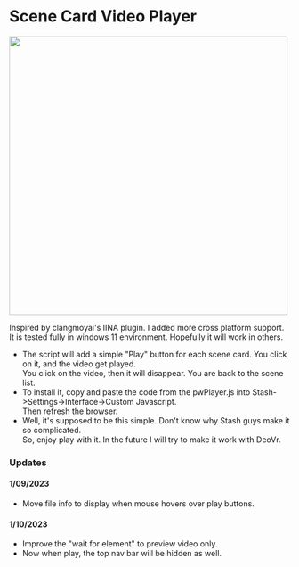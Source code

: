 # Scene Card Video Player
<p>
<img src="https://user-images.githubusercontent.com/22040708/211264163-5f25f566-8217-4334-9df6-ca742a5e92c5.png" width=500 />
<p>
Inspired by clangmoyai's IINA plugin. I added more cross platform support. <br>
It is tested fully in windows 11 environment. Hopefully it will work in others. <br>

* The script will add a simple "Play" button for each scene card. You click on it, and the video get played.<br>
You click on the video, then it will disappear. You are back to the scene list. <br>
* To install it, copy and paste the code from the pwPlayer.js into Stash->Settings->Interface->Custom Javascript.<br>
Then refresh the browser.
* Well, it's supposed to be this simple. Don't know why Stash guys make it so complicated. <br>
So, enjoy play with it. In the future I will try to make it work with DeoVr.

### Updates
#### 1/09/2023
* Move file info to display when mouse hovers over play buttons.
#### 1/10/2023
* Improve the "wait for element" to preview video only.
* Now when play, the top nav bar will be hidden as well.
